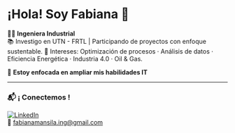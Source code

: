 # ¡Hola! Soy Fabiana 👋

👩‍💻 **Ingeniera Industrial**  
📚 Investigo en UTN - FRTL | Participando de proyectos con enfoque sustentable.
🧰 Intereses: Optimización de procesos · Análisis de datos · Eficiencia Energética · Industria 4.0 · Oil & Gas.

🎯 **Estoy enfocada en ampliar mis habilidades IT**

---

### 📬 ¡ Conectemos !

[![LinkedIn](https://img.shields.io/badge/-LinkedIn-0077B5?style=flat&logo=linkedin)](https://www.linkedin.com/in/fabiana-yamila-mansilla/)  
📧 fabianamansila.ing@gmail.com 


<!---
FabianaMansilla/FabianaMansilla is a ✨ special ✨ repository because its `README.md` (this file) appears on your GitHub profile.
You can click the Preview link to take a look at your changes.
--->
